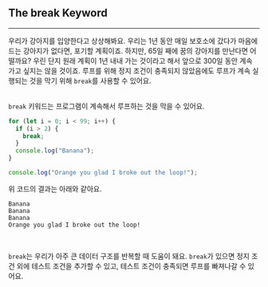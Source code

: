 ## The break Keyword
---
우리가 강아지를 입양한다고 상상해봐요. 우리는 1년 동안 매일 보호소에 갔다가 마음에 드는 강아지가 없다면, 포기할 계획이죠. 하지만, 65일 째에 꿈의 강아지를 만난다면 어떨까요? 우린 단지 원래 계획이 1년 내내 가는 것이라고 해서 앞으로 300일 동안 계속 가고 싶지는 않을 것이죠. 루프를 위해 정지 조건이 충족되지 않았음에도 루프가 계속 실행되는 것을 막기 위해 `break`를 사용할 수 있어요.
<br>
<br>

`break` 키워드는 프로그램이 계속해서 루프하는 것을 막을 수 있어요.

```javascript
for (let i = 0; i < 99; i++) {
  if (i > 2) {
    break;
  }
  console.log("Banana");
}

console.log("Orange you glad I broke out the loop!");
```

위 코드의 결과는 아래와 같아요.

```
Banana
Banana
Banana
Orange you glad I broke out the loop!
```
<br>

`break`는 우리가 아주 큰 데이터 구조를 반복할 때 도움이 돼요. `break`가 있으면 정지 조건 외에 테스트 조건을 추가할 수 있고, 테스트 조건이 충족되면 루프를 빠져나갈 수 있어요.

